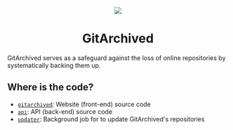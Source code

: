 <div align="center">

![](https://gitarchived.org/_image?href=%2F_astro%2Fgitarchived-long.YDN7SSfo.webp&h=125&f=webp)

# GitArchived
</div>

GitArchived serves as a safeguard against the loss of online repositories by systematically backing them up.

## Where is the code?
- [`gitarchived`](https://github.com/gitarchived/gitarchived): Website (front-end) source code
- [`api`](https://github.com/gitarchived/api): API (back-end) source code
- [`updater`](https://github.com/gitarchived/updater): Background job for to update GitArchived's repositories
